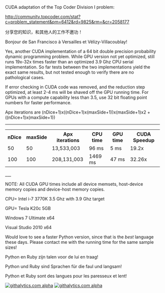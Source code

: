 CUDA adaptation of the Top Coder Division I problem:

http://community.topcoder.com/stat?c=problem_statement&pm=6412&rd=9825&rm=&cr=2058177

分享您的知识，和其他人的工作不邀功！

Bonjour de San Francisco à Versailles et Vélizy-Villacoublay!

Yes, another CUDA implementation of a 64 bit double precision probability dynamic programming problem. While GPU version not yet optimized, still runs 19x-32x times faster than an optimized 3.9 Ghz CPU serial implementation. So far tests between the two implementations yield the exact same results, but not tested enough to verify there are no pathological cases.

If error checking in CUDA code was removed, and the reduction step optimized, at least 2-4 ms will be shaved off the GPU running time. For GPUs with a compute capability less than 3.5, use 32 bit floating point numbers for faster performance.

Apx iterations are (nDice+1)x((nDice+1)x(maxSide+1))x(maxSide+1)x2 + ((nDice+1)x(maxSide+1))
____
<table>
<tr>
    <th>nDice</th><th>maxSide</th><th>Apx iterations</th><th>CPU time</th><th>GPU time</th><th>CUDA Speedup</th>
</tr>

  <tr>
    <td>50</td><td>50</td><td>13,533,003</td><td> 96 ms</td><td>  5 ms</td><td> 19.2x</td>
  </tr>
  <tr>
    <td>100</td><td>100</td><td>208,131,003</td><td> 1469 ms</td><td>  47 ms</td><td> 32.26x</td>
  </tr>
</table>  
___

NOTE: All CUDA GPU times include all device memsets, host-device memory copies and device-host memory copies.

CPU= Intel i-7 3770K 3.5 Ghz with 3.9 Ghz target

GPU= Tesla K20c 5GB

Windows 7 Ultimate x64

Visual Studio 2010 x64

Would love to see a faster Python version, since that is the *best* language these days. Please contact me with the running time for the same sample sizes!

Python en Ruby zijn talen voor de lui en traag!  

Python und Ruby sind Sprachen für die faul und langsam!  

Python et Ruby sont des langues pour les paresseux et lent!  


<script>
  (function(i,s,o,g,r,a,m){i['GoogleAnalyticsObject']=r;i[r]=i[r]||function(){
  (i[r].q=i[r].q||[]).push(arguments)},i[r].l=1*new Date();a=s.createElement(o),
  m=s.getElementsByTagName(o)[0];a.async=1;a.src=g;m.parentNode.insertBefore(a,m)
  })(window,document,'script','//www.google-analytics.com/analytics.js','ga');

  ga('create', 'UA-43459430-1', 'github.com');
  ga('send', 'pageview');

</script>

[![githalytics.com alpha](https://cruel-carlota.pagodabox.com/d40d1ae4136dd45569d36b3e67930e12 "githalytics.com")](http://githalytics.com/OlegKonings/CUDA_vs_CPU_DynamicProgramming_double)
[![githalytics.com alpha](https://cruel-carlota.pagodabox.com/d40d1ae4136dd45569d36b3e67930e12 "githalytics.com")](http://githalytics.com/OlegKonings/CUDA_vs_CPU_DynamicProgramming_double)
